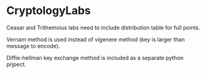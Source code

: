 <h1><b>CryptologyLabs</b></h1>
<p>Ceasar and Trithemoius labs need to include distribution table for full points.</p>
<p>Vernam method is used instead of vigenere method (key is larger than message to encode).</p>
<p>Diffie-hellman key exchange method is included as a separate python prjpect.</p>
